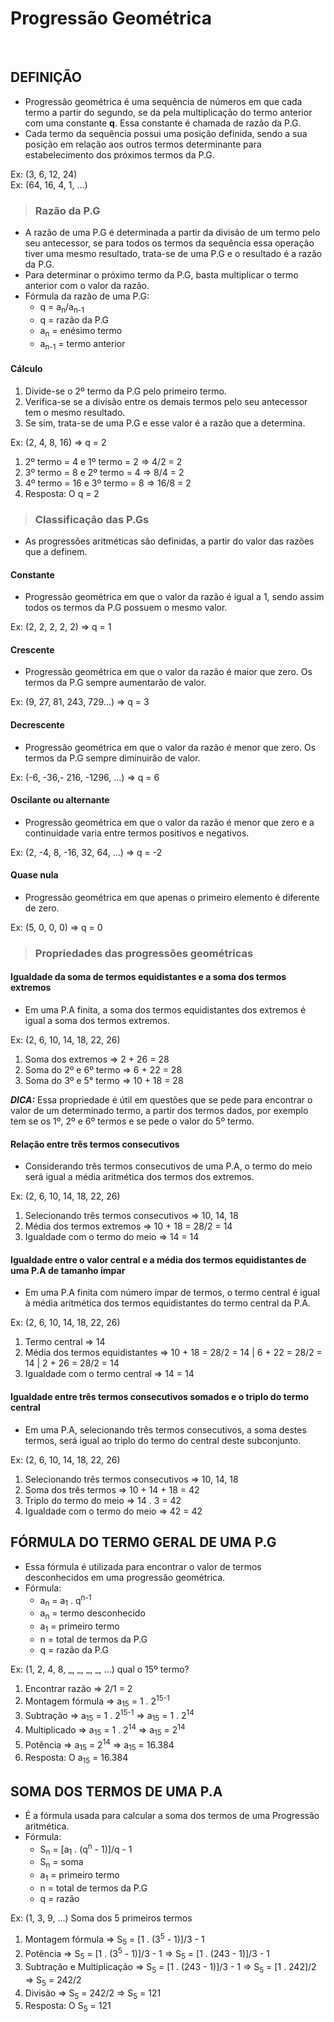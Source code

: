 # Progressão Geométrica

<br>

## DEFINIÇÃO
* Progressão geométrica é uma sequência de números em que cada termo a partir do segundo, se da pela multiplicação do termo anterior com uma constante **q**. Essa constante é chamada de razão da P.G.
* Cada termo da sequência possui uma posição definida, sendo a sua posição em relação aos outros termos determinante para estabelecimento dos próximos termos da P.G.

Ex: (3, 6, 12, 24)    
Ex: (64, 16, 4, 1, ...)  

> ### Razão da P.G
* A razão de uma P.G é determinada a partir da divisão de um termo pelo seu antecessor, se para todos os termos da sequência essa operação tiver uma mesmo resultado, trata-se de uma P.G e o resultado é a razão da P.G.
* Para determinar o próximo termo da P.G, basta multiplicar o termo anterior com o valor da razão.
* Fórmula da razão de uma P.G:
  - q = a<sub>n</sub>/a<sub>n-1</sub>
  - q = razão da P.G
  - a<sub>n</sub> = enésimo termo
  - a<sub>n-1</sub> = termo anterior

#### Cálculo
1. Divide-se o 2º termo da P.G pelo primeiro termo.
2. Verifica-se se a divisão entre os demais termos pelo seu antecessor tem o mesmo resultado.
3. Se sim, trata-se de uma P.G e esse valor é a razão que a determina.

Ex: (2, 4, 8, 16) => q = 2
1. 2º termo = 4 e 1º termo = 2 => 4/2 = 2
2. 3º termo = 8 e 2º termo = 4 => 8/4 = 2
3. 4º termo = 16 e 3º termo = 8 => 16/8 = 2
4. Resposta: O q = 2

> ### Classificação das P.Gs
* As progressões aritméticas são definidas, a partir do valor das razões que a definem.

#### Constante
* Progressão geométrica em que o valor da razão é igual a 1, sendo assim todos os termos da P.G possuem o mesmo valor.

Ex: (2, 2, 2, 2, 2) => q = 1  

#### Crescente
* Progressão geométrica em que o valor da razão é maior que zero. Os termos da P.G sempre aumentarão de valor.

Ex: (9, 27, 81, 243, 729...) => q = 3  

#### Decrescente
* Progressão geométrica em que o valor da razão é menor que zero. Os termos da P.G sempre diminuirão de valor.

Ex: (-6, -36,- 216, -1296, ...) => q = 6  

#### Oscilante ou alternante
* Progressão geométrica em que o valor da razão é menor que zero e a continuidade varia entre termos positivos e negativos.

Ex: (2, -4, 8, -16, 32, 64, …) => q = -2  

#### Quase nula
* Progressão geométrica em que apenas o primeiro elemento é diferente de zero.

Ex: (5, 0, 0, 0) => q = 0  

> ### Propriedades das progressões geométricas

#### Igualdade da soma de termos equidistantes e a soma dos termos extremos
* Em uma P.A finita, a soma dos termos equidistantes dos extremos é igual a soma dos termos extremos.

Ex: (2, 6, 10, 14, 18, 22, 26)  
1. Soma dos extremos => 2 + 26 = 28
2. Soma do 2º e 6º termo => 6 + 22 = 28
3. Soma do 3º e 5° termo => 10 + 18 = 28

***DICA:*** Essa propriedade é útil em questões que se pede para encontrar o valor de um determinado termo, a partir dos termos dados, por exemplo tem se os 1º, 2º e 6º termos e se pede o valor do 5º termo. 

#### Relação entre três termos consecutivos
* Considerando três termos consecutivos de uma P.A, o termo do meio será igual a média aritmética dos termos dos extremos.

Ex: (2, 6, 10, 14, 18, 22, 26)  
1. Selecionando três termos consecutivos => 10, 14, 18
2. Média dos termos extremos => 10 + 18 = 28/2 = 14
3. Igualdade com o termo do meio => 14 = 14

#### Igualdade entre o valor central e a média dos termos equidistantes de uma P.A de tamanho ímpar
* Em uma P.A finita com número ímpar de termos, o termo central é igual à média aritmética dos termos equidistantes do termo central da P.A.

Ex: (2, 6, 10, 14, 18, 22, 26)  
1. Termo central => 14
2. Média dos termos equidistantes => 10 + 18 = 28/2 = 14 | 6 + 22 = 28/2 = 14 | 2 + 26 = 28/2 = 14
3. Igualdade com o termo central => 14 = 14

#### Igualdade entre três termos consecutivos somados e o triplo do termo central
* Em uma P.A, selecionando três termos consecutivos, a soma destes termos, será igual ao triplo do termo do central deste subconjunto.

Ex: (2, 6, 10, 14, 18, 22, 26)  
1. Selecionando três termos consecutivos => 10, 14, 18
2. Soma dos três termos => 10 + 14 + 18 = 42
3. Triplo do termo do meio => 14 . 3 = 42
4. Igualdade com o termo do meio => 42 = 42

## FÓRMULA DO TERMO GERAL DE UMA P.G
* Essa fórmula é utilizada para encontrar o valor de termos desconhecidos em uma progressão geométrica.
* Fórmula:
  - a<sub>n</sub> = a<sub>1</sub> . q<sup>n-1</sup>
  - a<sub>n</sub> = termo desconhecido
  - a<sub>1</sub> = primeiro termo
  - n = total de termos da P.G
  - q = razão da P.G

Ex: (1, 2, 4, 8, _, _, _, _, ...) qual o 15º termo?

1. Encontrar razão => 2/1 = 2
2. Montagem fórmula => a<sub>15</sub> = 1 . 2<sup>15-1</sup>
3. Subtração => a<sub>15</sub> = 1 . 2<sup>15-1</sup> => a<sub>15</sub> = 1 . 2<sup>14</sup>
4. Multiplicado => a<sub>15</sub> = 1 . 2<sup>14</sup> => a<sub>15</sub> = 2<sup>14</sup>
5. Potência => a<sub>15</sub> = 2<sup>14</sup> => a<sub>15</sub> = 16.384
6. Resposta: O a<sub>15</sub> = 16.384

## SOMA DOS TERMOS DE UMA P.A
* É a fórmula usada para calcular a soma dos termos de uma Progressão aritmética.
* Fórmula:
  - S<sub>n</sub> = [a<sub>1</sub> . (q<sup>n</sup> - 1)]/q - 1
  - S<sub>n</sub> = soma
  - a<sub>1</sub> = primeiro termo
  - n = total de termos da P.G
  - q = razão

Ex: (1, 3, 9, ...) Soma dos 5 primeiros termos

1. Montagem fórmula => S<sub>5</sub> = [1 . (3<sup>5</sup> - 1)]/3 - 1
2. Potência => S<sub>5</sub> = [1 . (3<sup>5</sup> - 1)]/3 - 1 => S<sub>5</sub> = [1 . (243 - 1)]/3 - 1
3. Subtração e Multiplicação => S<sub>5</sub> = [1 . (243 - 1)]/3 - 1 => S<sub>5</sub> = [1 . 242]/2 => S<sub>5</sub> = 242/2
4. Divisão => S<sub>5</sub> = 242/2 => S<sub>5</sub> = 121
5. Resposta: O S<sub>5</sub> = 121